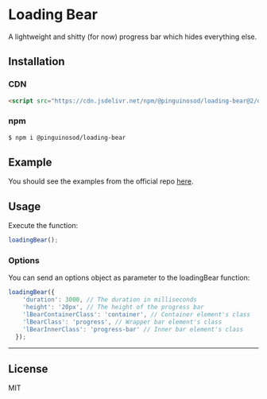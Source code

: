 # Loading Bear

A lightweight and shitty (for now) progress bar which hides everything else.

## Installation

### CDN
```html
<script src="https://cdn.jsdelivr.net/npm/@pinguinosod/loading-bear@2/dist/loading-bear.min.js"></script>
```

### npm
```bash
$ npm i @pinguinosod/loading-bear
```

## Example

You should see the examples from the official repo [here](https://github.com/pinguinosod/loading-bear/tree/master/examples).

## Usage

Execute the function:
```javascript
loadingBear();
```

### Options

You can send an options object as parameter to the loadingBear function:
```javascript
loadingBear({
    'duration': 3000, // The duration in milliseconds
    'height': '20px', // The height of the progress bar
    'lBearContainerClass': 'container', // Container element's class
    'lBearClass': 'progress', // Wrapper bar element's class
    'lBearInnerClass': 'progress-bar' // Inner bar element's class
  });
```

---

## License

MIT
